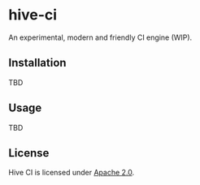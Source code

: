 # hive-ci

An experimental, modern and friendly CI engine (WIP).

## Installation

TBD

## Usage

TBD

## License

Hive CI is licensed under [Apache 2.0](./LICENSE).